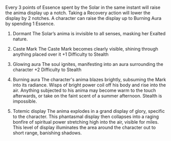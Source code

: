 Every 3 points of Essence spent by the Solar in the same instant will raise the anima display up a notch.
Taking a Recovery action will lower the display by 2 notches.
A character can raise the display up to Burning Aura by spending 1 Essence.

1. Dormant
The Solar’s anima is invisible to all senses, masking her Exalted nature.

2. Caste Mark
The Caste Mark becomes clearly visible, shining through anything placed over it
+1 Difficulty to Stealth

3. Glowing aura
The soul ignites, manifesting into an aura surrounding the character
+2 Difficulty to Stealth

4. Burning aura
The character's anima blazes brightly, subsuming the Mark into its radiance.
Wisps of bright power coil off his body and rise into the air.
Anything subjected to his anima may become warm to the touch afterwards, or take on the faint scent of a summer afternoon.
Stealth is impossible.

5. Totemic display
The anima explodes in a grand display of glory, specific to the character.
This phantasmal display then collapses into a raging bonfire of spiritual power stretching high into the air, visible for miles.
This level of display illuminates the area around the character out to short range, banishing shadows.
